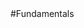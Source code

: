 <properties umbracoNaviHide="0" pageTitle="Fundamentals" metaKeywords="Windows Azure, basics, introduction" metaDescription="" linkid="manage-linux-how-to-guide-virtual-machines" urlDisplayName="Fundamentals" headerExpose="" footerExpose="" disqusComments="1" />
#Fundamentals

<div chunk="../../../shared/chunks/fundamentals-landing.md" />
